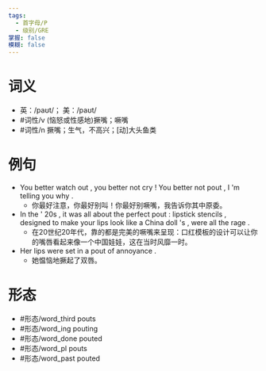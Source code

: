 ```yaml
---
tags:
  - 首字母/P
  - 级别/GRE
掌握: false
模糊: false
---
```

# 词义
- 英：/paʊt/； 美：/paʊt/
- #词性/v  (恼怒或性感地)撅嘴；噘嘴
- #词性/n  撅嘴；生气，不高兴；[动]大头鱼类
# 例句
- You better watch out , you better not cry ! You better not pout , I 'm telling you why .
	- 你最好注意，你最好别叫！你最好别噘嘴，我告诉你其中原委。
- In the ' 20s , it was all about the perfect pout : lipstick stencils , designed to make your lips look like a China doll 's , were all the rage .
	- 在20世纪20年代，靠的都是完美的噘嘴来呈现：口红模板的设计可以让你的嘴唇看起来像一个中国娃娃，这在当时风靡一时。
- Her lips were set in a pout of annoyance .
	- 她愠恼地撅起了双唇。
# 形态
- #形态/word_third pouts
- #形态/word_ing pouting
- #形态/word_done pouted
- #形态/word_pl pouts
- #形态/word_past pouted
